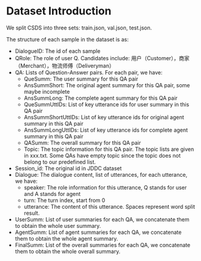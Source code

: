 # Dataset Introduction

We split CSDS into three sets: train.json, val.json, test.json.

The structure of each sample in the dataset is as:

- DialogueID: The id of each sample
- QRole: The role of user Q. Candidates include: 用户（Customer），商家（Merchant），物流师傅（Deliveryman）
- QA: Lists of Question-Answer pairs. For each pair, we have:
  - QueSumm: The user summary for this QA pair
  - AnsSummShort: The original agent summary for this QA pair, some maybe incomplete
  - AnsSummLong: The complete agent summary for this QA pair
  - QueSummUttIDs: List of key utterance ids for user summary in this QA pair
  - AnsSummShortUttIDs: List of key utterance ids for original agent summary in this QA pair
  - AnsSummLongUttIDs: List of key utterance ids for complete agent summary in this QA pair
  - QASumm: The overall summary for this QA pair
  - Topic: The topic information for this QA pair. The topic lists are given in xxx.txt. Some QAs have empty topic since the topic does not belong to our predefined list.
- Session_id: The original id in JDDC dataset
- Dialogue: The dialogue content, list of utterances, for each utterance, we have:
  - speaker: The role information for this utterance, Q stands for user and A stands for agent
  - turn: The turn index, start from 0
  - utterance: The content of this utterance. Spaces represent word split result.
- UserSumm: List of user summaries for each QA, we concatenate them to obtain the whole user summary.
- AgentSumm: List of agent summaries for each QA, we concatenate them to obtain the whole agent summary.
- FinalSumm: List of the overall summaries for each QA, we concatenate them to obtain the whole overall summary.

